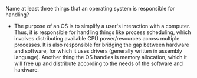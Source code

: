 Name at least three things that an operating system is responsible for handling?

 * The purpose of an OS is to simplify a user's interaction with a computer. Thus, it is responsible for handling things like process scheduling, which involves distributing available CPU power/resources across multiple processes. It is also responsible for bridging the gap between hardware and software, for which it uses drivers (generally written in assembly language). Another thing the OS handles is memory allocation, which it will free up and distribute according to the needs of the software and hardware.